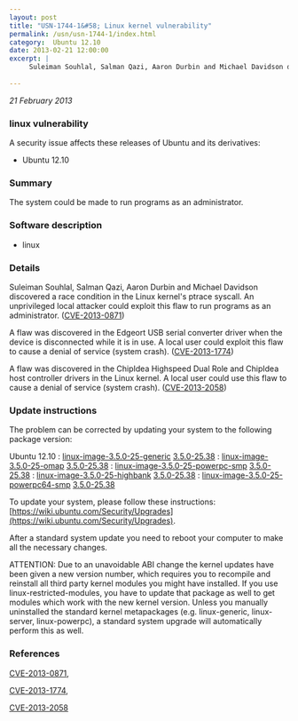 ```yaml
---
layout: post
title: "USN-1744-1&#58; Linux kernel vulnerability"
permalink: /usn/usn-1744-1/index.html
category:  Ubuntu 12.10
date: 2013-02-21 12:00:00
excerpt: |
     Suleiman Souhlal, Salman Qazi, Aaron Durbin and Michael Davidson discovered a race condition in the Linux kernel&#39;s ptrace syscall. An unprivileged local attacker could exploit this flaw to run programs as an administrator. ([CVE-2013-0871](http://people.ubuntu.com/~ubuntu-security/cve/CVE-2013-0871))
    
--- 
```

 
 

*21 February 2013*

### linux vulnerability

A security issue affects these releases of Ubuntu and its derivatives:

* Ubuntu 12.10

### Summary

The system could be made to run programs as an administrator. 

### Software description

* linux 

### Details

 Suleiman Souhlal, Salman Qazi, Aaron Durbin and Michael Davidson discovered a race condition in the Linux kernel&#39;s ptrace syscall. An unprivileged local attacker could exploit this flaw to run programs as an administrator. ([CVE-2013-0871](http://people.ubuntu.com/~ubuntu-security/cve/CVE-2013-0871))

A flaw was discovered in the Edgeort USB serial converter driver when the device is disconnected while it is in use. A local user could exploit this flaw to cause a denial of service (system crash). ([CVE-2013-1774](http://people.ubuntu.com/~ubuntu-security/cve/CVE-2013-1774))

A flaw was discovered in the ChipIdea Highspeed Dual Role and ChipIdea host controller drivers in the Linux kernel. A local user could use this flaw to cause a denial of service (system crash). ([CVE-2013-2058](http://people.ubuntu.com/~ubuntu-security/cve/CVE-2013-2058)) 

### Update instructions

The problem can be corrected by updating your system to the following package version:

Ubuntu 12.10
 : [linux-image-3.5.0-25-generic](https://launchpad.net/ubuntu/+source/linux) <span> [3.5.0-25.38](https://launchpad.net/ubuntu/+source/linux/3.5.0-25.38) </span> 
 : [linux-image-3.5.0-25-omap](https://launchpad.net/ubuntu/+source/linux) <span> [3.5.0-25.38](https://launchpad.net/ubuntu/+source/linux/3.5.0-25.38) </span> 
 : [linux-image-3.5.0-25-powerpc-smp](https://launchpad.net/ubuntu/+source/linux) <span> [3.5.0-25.38](https://launchpad.net/ubuntu/+source/linux/3.5.0-25.38) </span> 
 : [linux-image-3.5.0-25-highbank](https://launchpad.net/ubuntu/+source/linux) <span> [3.5.0-25.38](https://launchpad.net/ubuntu/+source/linux/3.5.0-25.38) </span> 
 : [linux-image-3.5.0-25-powerpc64-smp](https://launchpad.net/ubuntu/+source/linux) <span> [3.5.0-25.38](https://launchpad.net/ubuntu/+source/linux/3.5.0-25.38) </span> 

To update your system, please follow these instructions: [https://wiki.ubuntu.com/Security/Upgrades](https://wiki.ubuntu.com/Security/Upgrades).

After a standard system update you need to reboot your computer to make all the necessary changes.

ATTENTION: Due to an unavoidable ABI change the kernel updates have been given a new version number, which requires you to recompile and reinstall all third party kernel modules you might have installed. If you use linux-restricted-modules, you have to update that package as well to get modules which work with the new kernel version. Unless you manually uninstalled the standard kernel metapackages (e.g. linux-generic, linux-server, linux-powerpc), a standard system upgrade will automatically perform this as well. 

### References

 
 [CVE-2013-0871](http://people.ubuntu.com/~ubuntu-security/cve/CVE-2013-0871), 

 [CVE-2013-1774](http://people.ubuntu.com/~ubuntu-security/cve/CVE-2013-1774), 

 [CVE-2013-2058](http://people.ubuntu.com/~ubuntu-security/cve/CVE-2013-2058)
 

